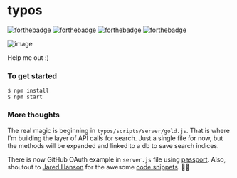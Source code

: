 # typos
[![forthebadge](http://forthebadge.com/images/badges/fuck-it-ship-it.svg)](http://forthebadge.com)
[![forthebadge](http://forthebadge.com/images/badges/contains-technical-debt.svg)](http://forthebadge.com)
[![forthebadge](http://forthebadge.com/images/badges/uses-js.svg)](http://forthebadge.com)
[![forthebadge](http://forthebadge.com/images/badges/uses-html.svg)](http://forthebadge.com)

![image](https://cloud.githubusercontent.com/assets/4432363/18151803/b4d61994-6fa6-11e6-923a-b5e367bd7e25.png)

Help me out :)

### To get started
```
$ npm install
$ npm start
```

### More thoughts
The real magic is beginning in `typos/scripts/server/gold.js`. That is where I'm building the layer of API calls for search. Just a single file for now, but the methods will be expanded and linked to a db to save search indices.

There is now GitHub OAuth example in `server.js` file using [passport](https://github.com/cfsghost/passport-github/blob/master/examples/login/app.js).
Also, shoutout to [Jared Hanson](https://github.com/jaredhanson) for the awesome [code snippets](https://github.com/jaredhanson/passport-github#configure-strategy). 🙏🏿
